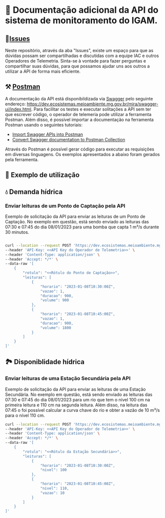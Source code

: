 # 📖 Documentação adicional da API do sistema de monitoramento do IGAM.

## 🚩[Issues](https://github.com/Instituto-de-Atencao-as-Cidades-IAC/MIRA_API/issues)


Neste repositório, através da aba "Issues", existe um espaço para que as dúvidas possam ser compartilhadas e discutidas com a equipe IAC e outros Operadores de Telemetria. Sinta-se à vontade para fazer perguntas e compartilhar suas dúvidas, para que possamos ajudar uns aos outros a utilizar a API de forma mais eficiente.


## ⚒️ [Postman](https://www.postman.com/)

A documentação da API está disponibildizada via [Swagger](https://swagger.io/) pelo seguinte endereço: <https://dev.ecosistemas.meioambiente.mg.gov.br/mira/swagger-ui/index.html>. Para facilitar os testes e executar solitações a API sem ter que escrever código, o operador de telemeria pode utilizar a ferramenta Postman. Além disso, é possível importar a documentação na ferramenta Postman usando o seguintes tutoriais: 
 - [Import Swagger APIs into Postman](https://www.baeldung.com/swagger-apis-in-postman)
 - [Convert Swagger documentation to Postman Collection](https://medium.com/c-sharp-progarmming/convert-swagger-documentation-to-postman-collection-d67fc95c7b14)

 Através do Postman é possível gerar código para executar as requisições em diversas linguagens. Os exemplos apresentados a abaixo foram gerados pela ferramenta.

## 📓 Exemplo de utilização

## 💧 Demanda hídrica 
### Enviar leituras de um Ponto de Captação pela API

Exemplo de solicitação da API para enviar as leituras de um Ponto de Captação. No exemplo em questão, está sendo enviado as leituras das 07:30 e 07:45 do dia 08/01/2023 para uma bomba que capta 1 m³/s durante 30 minutos.


```bash

curl --location --request POST 'https://dev.ecosistemas.meioambiente.mg.gov.br/mira/api/v1/telemetria/demanda-hidrica' \
--header 'API-Key: <<API Key do Operador de Telemetria>>' \
--header 'Content-Type: application/json' \
--header 'Accept: */*' \
--data-raw '[
    {
        "rotulo": "<<Rótulo do Ponto de Captação>>",
        "leituras": [
            {
                "horario": "2023-01-08T10:30:00Z",
                "vazao": 1,
                "duracao": 900,
                "volume": 900
            },
            {
                "horario": "2023-01-08T10:45:00Z",
                "vazao": 1,
                "duracao": 900,
                "volume": 1800
            }
        ]
    }
]'


```


## 🏞️ Disponiblidade hídrica  
### Enviar leituras de uma Estação Secundária pela API

Exemplo de solicitação da API para enviar as leituras de uma Estação Secundária. No exemplo em questão, está sendo enviado as leituras das 07:30 e 07:45 do dia 08/01/2023 para um rio que tem o nível 100 cm na primeira leitura e 110 cm na segunda leitura. Além disso, na leitura das 07:45 o foi possível calcular a curva chave do rio e obter a vazão de 10 m³/s para o nível 110 cm.


```bash
curl --location --request POST 'https://dev.ecosistemas.meioambiente.mg.gov.br/mira/api/v1/telemetria/disponibilidade-hidrica' \
--header 'API-Key: <<API Key do Operador de Telemetria>>' \
--header 'Content-Type: application/json' \
--header 'Accept: */*' \
--data-raw '[
    {
        "rotulo": "<<Rótulo da Estação Secundária>>",
        "leituras": [
            {
                "horario": "2023-01-08T10:30:00Z",
                "nivel": 100
            },
            {
                "horario": "2023-01-08T10:45:00Z",
                "nivel": 110,
                "vazao": 10
            }
        ]
    }
]'

```
